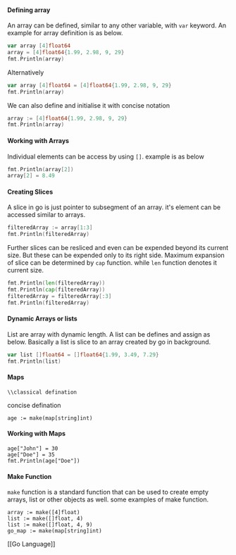 #### Defining array
An array can be defined, similar to any other variable, with `var` keyword. An example for array definition is as below.
```go
var array [4]float64
array = [4]float64{1.99, 2.98, 9, 29}
fmt.Println(array)
```

Alternatively
```go
var array [4]float64 = [4]float64{1.99, 2.98, 9, 29}
fmt.Println(array)
```

We can also define and initialise it with concise notation
```go
array := [4]float64{1.99, 2.98, 9, 29}
fmt.Println(array)
```
#### Working with Arrays
Individual elements can be access by using `[]`. example is as below
```go
fmt.Println(array[2])
array[2] = 8.49

```

#### Creating Slices
A slice in go is just pointer to subsegment of an array. it's element can be accessed similar to arrays.
```go
filteredArray := array[1:3]
fmt.Println(filteredArray)
```
Further slices can be resliced and even can be expended beyond its current size. But these can be expended only to its right side. Maximum expansion of slice can be determined by `cap` function. while `len` function denotes it current size.
```go
fmt.Println(len(filteredArray))
fmt.Println(cap(filteredArray))
filteredArray = filteredArray[:3]
fmt.Println(filteredArray)
```
#### Dynamic Arrays or lists
List are array with dynamic length. A list can be defines and assign as below. Basically a list is slice to an array created by go in background.
```go
var list []float64 = []float64{1.99, 3.49, 7.29}
fmt.Println(list)

```

#### Maps
```
\\classical defination
```
concise defination
```
age := make(map[string]int)
```

#### Working with Maps
```
age["John"] = 30
age["Doe"] = 35
fmt.Println(age["Doe"])
```

#### Make Function
`make` function is a standard function that can be used to create empty arrays, list or other objects as well. some examples of make function.
```
array := make([4]float)
list := make([]float, 4)
list := make([]float, 4, 9)
go_map := make(map[string]int)
```

[[Go Language]]
